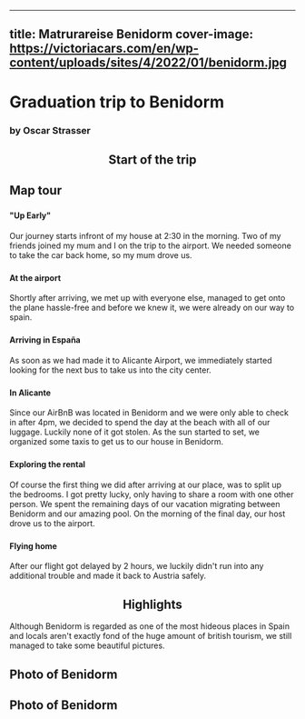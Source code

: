 
---
title: Matrurareise Benidorm
cover-image: https://victoriacars.com/en/wp-content/uploads/sites/4/2022/01/benidorm.jpg
---
# Graduation trip to Benidorm <!--{ as="img" data-fallback-src="" mode="hero" src="https://www.europeanceo.com/wp-content/uploads/2018/09/BND_Benidorm_bonds.jpg" }-->
### by Oscar Strasser <!--{ style="font-size:1rem;opacity:0.7;margin-top:1rem;" }-->

## <center> Start of the trip<center/>


## Map tour <!--{ as="eox-map" mode="tour" }-->

### <!--{ layers='[{"type":"Tile","properties":{"id":"osm"},"source":{"type":"OSM"}}]' center=[16.219704,48.000989] zoom="18" animationOptions="{duration:500}" }-->
#### "Up Early"
Our journey starts infront of my house at 2:30 in the morning. Two of my friends joined my mum and I on the trip to the airport. We needed someone to take the car back home, so my mum drove us. 

### <!--{ layers='[{"type":"Tile","properties":{"id":"osm"},"source":{"type":"OSM"}}]' center=[16.575311,48.113923] zoom="13" animationOptions="{duration:500}" }-->
#### At the airport
Shortly after arriving, we met up with everyone else, managed to get onto the plane hassle-free and before we knew it, we were already on our way to spain.
	
### <!--{ layers='[{"type":"Tile","properties":{"id":"osm"},"source":{"type":"OSM"}}]' center=[-0.558035,38.284437] zoom="14" animationOptions="{duration:500}" }-->
#### Arriving in España
As soon as we had made it to Alicante Airport, we immediately started looking for the next bus to take us into the city center.

### <!--{ layers='[{"type":"Tile","properties":{"id":"osm"},"source":{"type":"OSM"}}]' center=[-0.478199,38.344524] zoom="18" animationOptions="{duration:500}" }-->
#### In Alicante
Since our AirBnB was located in Benidorm and we were only able to check in after 4pm, we decided to spend the day at the beach with all of our luggage. Luckily none of it got stolen. As the sun started to set, we organized some taxis to get us to our house in Benidorm.
	
### <!--{ layers='[{"type":"Tile","properties":{"id":"osm"},"source":{"type":"OSM"}}]' center=[-0.125648,38.568131] zoom="18" animationOptions="{duration:500}" }-->
#### Exploring the rental
Of course the first thing we did after arriving at our place, was to split up the bedrooms. I got pretty lucky, only having to share a room with one other person. We spent the remaining days of our vacation migrating between Benidorm and our amazing pool. On the morning of the final day, our host drove us to the airport.

### <!--{ layers='[{"type":"Tile","properties":{"id":"osm"},"source":{"type":"OSM"}}]' center=[-0.558035,38.284437] zoom="14" animationOptions="{duration:500}" }-->
#### Flying home
After our flight got delayed by 2 hours, we luckily didn't run into any additional trouble and made it back to Austria safely.

## <center>Highlights<center/>

Although Benidorm is regarded as one of the most hideous places in Spain and locals aren't exactly fond of the huge amount of british tourism, we still managed to take some beautiful pictures.

## Photo of Benidorm <!--{as="img" data-fallback-src="https://raw.githubusercontent.com/oscar-strasser/public-narratives/oscar-strasser/narrativ-zur-maturareise/assets/oscar-strasser/IMG2420-1756133049520.jpg" src="https://raw.githubusercontent.com/GTIF-Austria/public-narratives/29509e29f6b6e1005b3713fdf6bd88b4d3ffc32c/assets/IMG2420-1756133049520.jpg" style="width: 100%; height: 600px;"}-->

## Photo of Benidorm <!--{as="img" data-fallback-src="https://raw.githubusercontent.com/oscar-strasser/public-narratives/oscar-strasser/narrativ-zur-maturareise/assets/oscar-strasser/IMG2434-1756132935506.jpg" src="https://raw.githubusercontent.com/GTIF-Austria/public-narratives/75e6e8ceee336ff572742952ce756ba1c392f3d9/assets/IMG2434-1756132935506.jpg" style="width: 100%; height: 600px;"}-->



